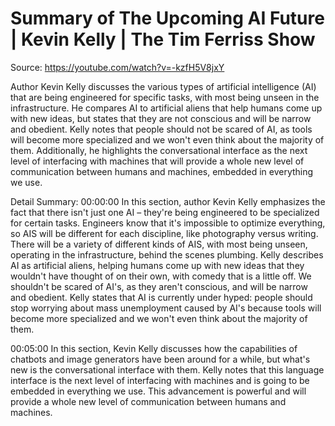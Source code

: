 # Summary of The Upcoming AI Future | Kevin Kelly | The Tim Ferriss Show

Source: https://youtube.com/watch?v=-kzfH5V8jxY

Author Kevin Kelly discusses the various types of artificial intelligence (AI) that are being engineered for specific tasks, with most being unseen in the infrastructure. He compares AI to artificial aliens that help humans come up with new ideas, but states that they are not conscious and will be narrow and obedient. Kelly notes that people should not be scared of AI, as tools will become more specialized and we won't even think about the majority of them. Additionally, he highlights the conversational interface as the next level of interfacing with machines that will provide a whole new level of communication between humans and machines, embedded in everything we use.

Detail Summary: 
00:00:00
In this section, author Kevin Kelly emphasizes the fact that there isn't just one AI – they're being engineered to be specialized for certain tasks. Engineers know that it's impossible to optimize everything, so AIS will be different for each discipline, like photography versus writing. There will be a variety of different kinds of AIS, with most being unseen, operating in the infrastructure, behind the scenes plumbing. Kelly describes AI as artificial aliens, helping humans come up with new ideas that they wouldn't have thought of on their own, with comedy that is a little off. We shouldn't be scared of AI's, as they aren't conscious, and will be narrow and obedient. Kelly states that AI is currently under hyped: people should stop worrying about mass unemployment caused by AI's because tools will become more specialized and we won't even think about the majority of them.

00:05:00
In this section, Kevin Kelly discusses how the capabilities of chatbots and image generators have been around for a while, but what's new is the conversational interface with them. Kelly notes that this language interface is the next level of interfacing with machines and is going to be embedded in everything we use. This advancement is powerful and will provide a whole new level of communication between humans and machines.

